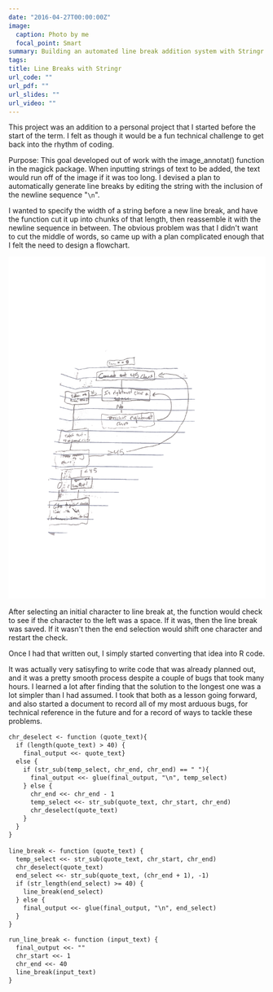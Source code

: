 ```yaml
---
date: "2016-04-27T00:00:00Z"
image:
  caption: Photo by me
  focal_point: Smart
summary: Building an automated line break addition system with Stringr
tags:
title: Line Breaks with Stringr
url_code: ""
url_pdf: ""
url_slides: ""
url_video: ""
---
```


This project was an addition to a personal project that I started before the start of the term. I felt as though it would be a fun technical challenge to get back into the rhythm of coding.

Purpose:
This goal developed out of work with the image_annotat() function in the magick package. When inputting strings of text to be added, the text would run off of the image if it was too long. I devised a plan to automatically generate line breaks by editing the string with the inclusion of the newline sequence "`\n`".

I wanted to specify the width of a string before a new line break, and have the function cut it up into chunks of that length, then reassemble it with the newline sequence in between. The obvious problem was that I didn't want to cut the middle of words, so came up with a plan complicated enough that I felt the need to design a flowchart.

![A photo of the flowchart I wrote out](flow_chart.jpg)

After selecting an initial character to line break at, the function would check to see if the character to the left was a space. If it was, then the line break was saved. If it wasn't then the end selection would shift one character and restart the check.

Once I had that written out, I simply started converting that idea into R code.

It was actually very satisyfing to write code that was already planned out, and it was a pretty smooth process despite a couple of bugs that took many hours. I learned a lot after finding that the solution to the longest one was a lot simpler than I had assumed. I took that both as a lesson going forward, and also started a document to record all of my most arduous bugs, for technical reference in the future and for a record of ways to tackle these problems.


```{r define line break function}
chr_deselect <- function (quote_text){
  if (length(quote_text) > 40) {
    final_output <<- quote_text}
  else {
    if (str_sub(temp_select, chr_end, chr_end) == " "){
      final_output <<- glue(final_output, "\n", temp_select)
    } else {
      chr_end <<- chr_end - 1
      temp_select <<- str_sub(quote_text, chr_start, chr_end)
      chr_deselect(quote_text)
    }
  }
}
  
line_break <- function (quote_text) {
  temp_select <<- str_sub(quote_text, chr_start, chr_end)
  chr_deselect(quote_text)
  end_select <<- str_sub(quote_text, (chr_end + 1), -1)
  if (str_length(end_select) >= 40) {
    line_break(end_select)
  } else {
    final_output <<- glue(final_output, "\n", end_select)
  } 
}

```

```{r running line break}
run_line_break <- function (input_text) {
  final_output <<- ""
  chr_start <<- 1
  chr_end <<- 40
  line_break(input_text)
}
```

